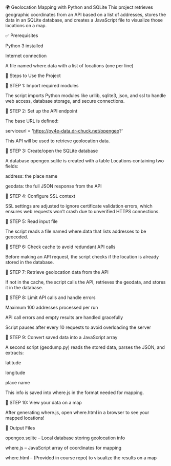 🌍 Geolocation Mapping with Python and SQLite
This project retrieves geographic coordinates from an API based on a list of addresses, stores the data in an SQLite database, and creates a JavaScript file to visualize those locations on a map.

✅ Prerequisites

Python 3 installed

Internet connection

A file named where.data with a list of locations (one per line)

📘 Steps to Use the Project

🔹 STEP 1: Import required modules

The script imports Python modules like urllib, sqlite3, json, and ssl to handle web access, database storage, and secure connections.

🔹 STEP 2: Set up the API endpoint

The base URL is defined:

serviceurl = 'https://py4e-data.dr-chuck.net/opengeo?'

This API will be used to retrieve geolocation data.

🔹 STEP 3: Create/open the SQLite database

A database opengeo.sqlite is created with a table Locations containing two fields:

address: the place name

geodata: the full JSON response from the API

🔹 STEP 4: Configure SSL context

SSL settings are adjusted to ignore certificate validation errors, which ensures web requests won’t crash due to unverified HTTPS connections.

🔹 STEP 5: Read input file

The script reads a file named where.data that lists addresses to be geocoded.

🔹 STEP 6: Check cache to avoid redundant API calls

Before making an API request, the script checks if the location is already stored in the database.

🔹 STEP 7: Retrieve geolocation data from the API

If not in the cache, the script calls the API, retrieves the geodata, and stores it in the database.

🔹 STEP 8: Limit API calls and handle errors

Maximum 100 addresses processed per run

API call errors and empty results are handled gracefully

Script pauses after every 10 requests to avoid overloading the server

🔹 STEP 9: Convert saved data into a JavaScript array

A second script (geodump.py) reads the stored data, parses the JSON, and extracts:

latitude

longitude

place name

This info is saved into where.js in the format needed for mapping.

🔹 STEP 10: View your data on a map

After generating where.js, open where.html in a browser to see your mapped locations!

📂 Output Files

opengeo.sqlite – Local database storing geolocation info

where.js – JavaScript array of coordinates for mapping

where.html – (Provided in course repo) to visualize the results on a map
